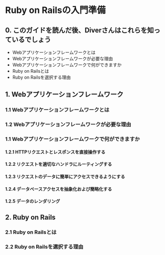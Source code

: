 # Ruby on Railsの入門準備

## 0. このガイドを読んだ後、Diverさんはこれらを知っているでしょう

- Webアプリケーションフレームワークとは
- Webアプリケーションフレームワークが必要な理由
- Webアプリケーションフレームワークで何ができますか
- Ruby on Railsとは
- Ruby on Railsを選択する理由

## 1. Webアプリケーションフレームワーク

### 1.1 Webアプリケーションフレームワークとは

### 1.2 Webアプリケーションフレームワークが必要な理由

### 1.1 Webアプリケーションフレームワークで何ができますか
#### 1.2.1 HTTPリクエストとレスポンスを直接操作する
#### 1.2.2 リクエストを適切なハンドラにルーティングする
#### 1.2.3 リクエストのデータに簡単にアクセスできるようにする
#### 1.2.4 データベースアクセスを抽象化および簡略化する
#### 1.2.5 データのレンダリング


## 2. Ruby on Rails 

### 2.1 Ruby on Railsとは 

### 2.2 Ruby on Railsを選択する理由
